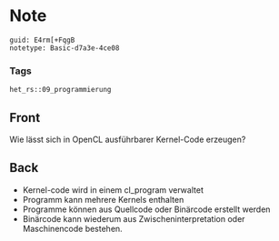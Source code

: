 # Note
```
guid: E4rm[+FqgB
notetype: Basic-d7a3e-4ce08
```

### Tags
```
het_rs::09_programmierung
```

## Front
Wie lässt sich in OpenCL ausführbarer Kernel-Code erzeugen?

## Back
<div>
  <div>
    <ul>
      <li>Kernel-code wird in einem cl_program verwaltet
      <li>Programm kann mehrere Kernels enthalten
      <li>Programme können aus Quellcode oder Binärcode erstellt
      werden
      <li>Binärcode kann wiederum aus Zwischeninterpretation oder
      Maschinencode bestehen.
    </ul>
  </div>
</div>

